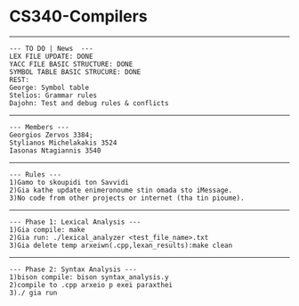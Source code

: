 # CS340-Compilers
---------------------------------
```
--- TO DO | News  ---
LEX FILE UPDATE: DONE
YACC FILE BASIC STRUCTURE: DONE
SYMBOL TABLE BASIC STRUCURE: DONE
REST:
George: Symbol table 
Stelios: Grammar rules 
Dajohn: Test and debug rules & conflicts
```
---------------------------------
```
--- Members ---
Georgios Zervos 3384;
Stylianos Michelakakis 3524
Iasonas Ntagiannis 3540
```
---------------------------------
```
--- Rules ---
1)Gamo to skoupidi ton Savvidi
2)Gia kathe update enimeronoume stin omada sto iMessage.
3)No code from other projects or internet (tha tin pioume).
```
---------------------------------
```
--- Phase 1: Lexical Analysis ---
1)Gia compile: make 
2)Gia run: ./lexical_analyzer <test_file_name>.txt
3)Gia delete temp arxeiwn(.cpp,lexan_results):make clean
```
---------------------------------
```
--- Phase 2: Syntax Analysis ---
1)bison compile: bison syntax_analysis.y
2)compile to .cpp arxeio p exei paraxthei 
3)./ gia run
```
